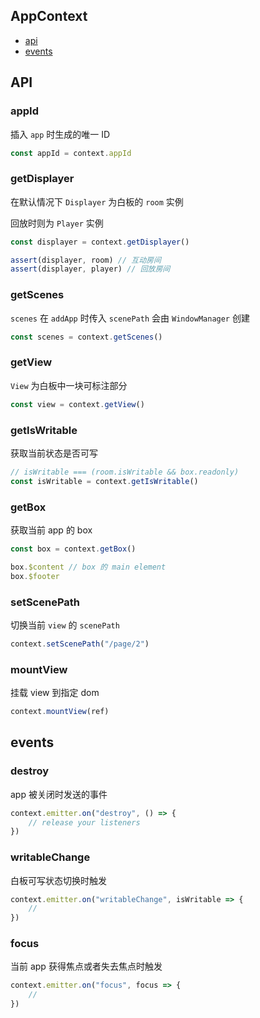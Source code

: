 ## AppContext

- [api](#api)
- [events](#events)

<h2 id="api">API</h2>

### appId

插入 `app` 时生成的唯一 ID

```ts
const appId = context.appId
```

### getDisplayer

在默认情况下 `Displayer` 为白板的 `room` 实例

回放时则为 `Player` 实例

```ts
const displayer = context.getDisplayer()

assert(displayer, room) // 互动房间
assert(displayer, player) // 回放房间
```

### getScenes

`scenes` 在 `addApp` 时传入 `scenePath` 会由 `WindowManager` 创建

```ts
const scenes = context.getScenes()
```

### getView

`View` 为白板中一块可标注部分

```ts
const view = context.getView()
```

### getIsWritable

获取当前状态是否可写

```ts
// isWritable === (room.isWritable && box.readonly)
const isWritable = context.getIsWritable()
```

### getBox

获取当前 app 的 box

```ts
const box = context.getBox()

box.$content // box 的 main element
box.$footer
```

### setScenePath

切换当前 `view` 的 `scenePath`

```ts
context.setScenePath("/page/2")
```

### mountView

挂载 view 到指定 dom

```ts
context.mountView(ref)
```

<h2 id="events">events</h2>

### destroy

app 被关闭时发送的事件

```ts
context.emitter.on("destroy", () => {
    // release your listeners
})
```

### writableChange

白板可写状态切换时触发

```ts
context.emitter.on("writableChange", isWritable => {
    //
})
```

### focus

当前 app 获得焦点或者失去焦点时触发

```ts
context.emitter.on("focus", focus => {
    //
})
```